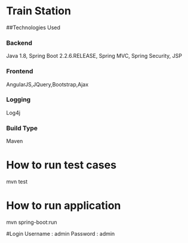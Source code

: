 # Train Station

##Technologies Used
### Backend
Java 1.8, Spring Boot 2.2.6.RELEASE, Spring MVC, Spring Security, JSP

### Frontend
AngularJS,JQuery,Bootstrap,Ajax

### Logging
Log4j

### Build Type
Maven

# How to run test cases
mvn test
# How to run application
mvn spring-boot:run

#Login
Username : admin
Password : admin